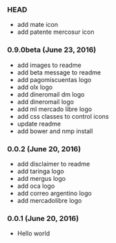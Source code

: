### HEAD
- add mate icon
- add patente mercosur icon

### 0.9.0beta (June 23, 2016)
- add images to readme
- add beta message to readme
- add pagomiscuentas logo
- add olx logo
- add dineromail dm logo
- add dineromail logo
- add ml mercado libre logo
- add css classes to control icons
- update readme
- add bower and nmp install

### 0.0.2 (June 20, 2016)
- add disclaimer to readme
- add taringa logo
- add mergus logo
- add oca logo
- add correo argentino logo
- add mercadolibre logo

### 0.0.1 (June 20, 2016)

- Hello world
